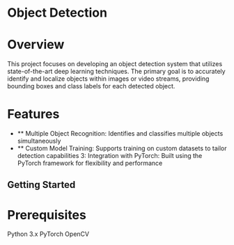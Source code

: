 # Object Detection

# Overview
This project focuses on developing an object detection system that utilizes state-of-the-art deep learning techniques. The primary goal is to accurately identify and localize objects within images or video streams, providing bounding boxes and class labels for each detected object.

# Features
- ** Multiple Object Recognition: Identifies and classifies multiple objects simultaneously
- ** Custom Model Training: Supports training on custom datasets to tailor detection capabilities
3: Integration with PyTorch: Built using the PyTorch framework for flexibility and performance

## Getting Started

# Prerequisites
Python 3.x
PyTorch
OpenCV
